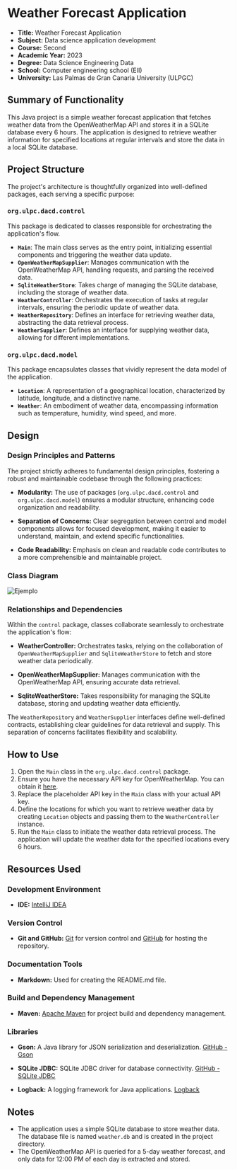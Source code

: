 # Weather Forecast Application

- **Title:** Weather Forecast Application
- **Subject:** Data science application development
- **Course:** Second
- **Academic Year:** 2023
- **Degree:** Data Science Engineering Data
- **School:** Computer engineering school (EII)
- **University:** Las Palmas de Gran Canaria University (ULPGC)

## Summary of Functionality

This Java project is a simple weather forecast application that fetches weather data from the OpenWeatherMap API and stores it in a SQLite database every 6 hours. The application is designed to retrieve weather information for specified locations at regular intervals and store the data in a local SQLite database.

## Project Structure

The project's architecture is thoughtfully organized into well-defined packages, each serving a specific purpose:

### `org.ulpc.dacd.control`

This package is dedicated to classes responsible for orchestrating the application's flow.

- **`Main`**: The main class serves as the entry point, initializing essential components and triggering the weather data update.
- **`OpenWeatherMapSupplier`**: Manages communication with the OpenWeatherMap API, handling requests, and parsing the received data.
- **`SqliteWeatherStore`**: Takes charge of managing the SQLite database, including the storage of weather data.
- **`WeatherController`**: Orchestrates the execution of tasks at regular intervals, ensuring the periodic update of weather data.
- **`WeatherRepository`**: Defines an interface for retrieving weather data, abstracting the data retrieval process.
- **`WeatherSupplier`**: Defines an interface for supplying weather data, allowing for different implementations.

### `org.ulpc.dacd.model`

This package encapsulates classes that vividly represent the data model of the application.

- **`Location`**: A representation of a geographical location, characterized by latitude, longitude, and a distinctive name.
- **`Weather`**: An embodiment of weather data, encompassing information such as temperature, humidity, wind speed, and more.

## Design

### Design Principles and Patterns

The project strictly adheres to fundamental design principles, fostering a robust and maintainable codebase through the following practices:

- **Modularity:** The use of packages (`org.ulpc.dacd.control` and `org.ulpc.dacd.model`) ensures a modular structure, enhancing code organization and readability.
  
- **Separation of Concerns:** Clear segregation between control and model components allows for focused development, making it easier to understand, maintain, and extend specific functionalities.

- **Code Readability:** Emphasis on clean and readable code contributes to a more comprehensible and maintainable project.

### Class Diagram

![Ejemplo](https://github.com/Davidgarve/practica1/blob/uml.png)

### Relationships and Dependencies

Within the `control` package, classes collaborate seamlessly to orchestrate the application's flow:

- **WeatherController:** Orchestrates tasks, relying on the collaboration of `OpenWeatherMapSupplier` and `SqliteWeatherStore` to fetch and store weather data periodically.

- **OpenWeatherMapSupplier:** Manages communication with the OpenWeatherMap API, ensuring accurate data retrieval.

- **SqliteWeatherStore:** Takes responsibility for managing the SQLite database, storing and updating weather data efficiently.

The `WeatherRepository` and `WeatherSupplier` interfaces define well-defined contracts, establishing clear guidelines for data retrieval and supply. This separation of concerns facilitates flexibility and scalability.



## How to Use

1. Open the `Main` class in the `org.ulpc.dacd.control` package.
2. Ensure you have the necessary API key for OpenWeatherMap. You can obtain it [here](https://openweathermap.org/appid).
3. Replace the placeholder API key in the `Main` class with your actual API key.
4. Define the locations for which you want to retrieve weather data by creating `Location` objects and passing them to the `WeatherController` instance.
5. Run the `Main` class to initiate the weather data retrieval process. The application will update the weather data for the specified locations every 6 hours.

## Resources Used

### Development Environment

- **IDE:** [IntelliJ IDEA](https://www.jetbrains.com/idea/)

### Version Control

- **Git and GitHub:** [Git](https://git-scm.com/) for version control and [GitHub](https://github.com/) for hosting the repository.

### Documentation Tools

- **Markdown:** Used for creating the README.md file.

### Build and Dependency Management

- **Maven:** [Apache Maven](https://maven.apache.org/) for project build and dependency management.

### Libraries

- **Gson:** A Java library for JSON serialization and deserialization. [GitHub - Gson](https://github.com/google/gson)
  
- **SQLite JDBC:** SQLite JDBC driver for database connectivity. [GitHub - SQLite JDBC](https://github.com/xerial/sqlite-jdbc)

- **Logback:** A logging framework for Java applications. [Logback](http://logback.qos.ch/)


## Notes

- The application uses a simple SQLite database to store weather data. The database file is named `weather.db` and is created in the project directory.
- The OpenWeatherMap API is queried for a 5-day weather forecast, and only data for 12:00 PM of each day is extracted and stored.

